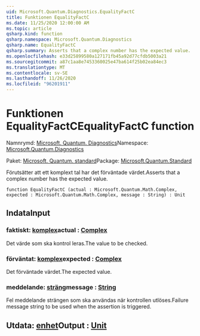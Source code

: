 ```yaml
---
uid: Microsoft.Quantum.Diagnostics.EqualityFactC
title: Funktionen EqualityFactC
ms.date: 11/25/2020 12:00:00 AM
ms.topic: article
qsharp.kind: function
qsharp.namespace: Microsoft.Quantum.Diagnostics
qsharp.name: EqualityFactC
qsharp.summary: Asserts that a complex number has the expected value.
ms.openlocfilehash: e33d25899580a127171fb45a92d77cfdb5003a21
ms.sourcegitcommit: a87c1aa8e7453360025e47ba614f25b02ea84ec3
ms.translationtype: MT
ms.contentlocale: sv-SE
ms.lasthandoff: 11/26/2020
ms.locfileid: "96201911"
---
```

# <a name="equalityfactc-function"></a><span data-ttu-id="4ad99-102">Funktionen EqualityFactC</span><span class="sxs-lookup"><span data-stu-id="4ad99-102">EqualityFactC function</span></span>

<span data-ttu-id="4ad99-103">Namnrymd: [Microsoft. Quantum. Diagnostics](xref:Microsoft.Quantum.Diagnostics)</span><span class="sxs-lookup"><span data-stu-id="4ad99-103">Namespace: [Microsoft.Quantum.Diagnostics](xref:Microsoft.Quantum.Diagnostics)</span></span>

<span data-ttu-id="4ad99-104">Paket: [Microsoft. Quantum. standard](https://nuget.org/packages/Microsoft.Quantum.Standard)</span><span class="sxs-lookup"><span data-stu-id="4ad99-104">Package: [Microsoft.Quantum.Standard](https://nuget.org/packages/Microsoft.Quantum.Standard)</span></span>


<span data-ttu-id="4ad99-105">Förutsätter att ett komplext tal har det förväntade värdet.</span><span class="sxs-lookup"><span data-stu-id="4ad99-105">Asserts that a complex number has the expected value.</span></span>

```qsharp
function EqualityFactC (actual : Microsoft.Quantum.Math.Complex, expected : Microsoft.Quantum.Math.Complex, message : String) : Unit
```


## <a name="input"></a><span data-ttu-id="4ad99-106">Indata</span><span class="sxs-lookup"><span data-stu-id="4ad99-106">Input</span></span>

### <a name="actual--complex"></a><span data-ttu-id="4ad99-107">faktiskt: [komplex](xref:Microsoft.Quantum.Math.Complex)</span><span class="sxs-lookup"><span data-stu-id="4ad99-107">actual : [Complex](xref:Microsoft.Quantum.Math.Complex)</span></span>

<span data-ttu-id="4ad99-108">Det värde som ska kontrol leras.</span><span class="sxs-lookup"><span data-stu-id="4ad99-108">The value to be checked.</span></span>


### <a name="expected--complex"></a><span data-ttu-id="4ad99-109">förväntat: [komplex](xref:Microsoft.Quantum.Math.Complex)</span><span class="sxs-lookup"><span data-stu-id="4ad99-109">expected : [Complex](xref:Microsoft.Quantum.Math.Complex)</span></span>

<span data-ttu-id="4ad99-110">Det förväntade värdet.</span><span class="sxs-lookup"><span data-stu-id="4ad99-110">The expected value.</span></span>


### <a name="message--string"></a><span data-ttu-id="4ad99-111">meddelande: [sträng](xref:microsoft.quantum.lang-ref.string)</span><span class="sxs-lookup"><span data-stu-id="4ad99-111">message : [String](xref:microsoft.quantum.lang-ref.string)</span></span>

<span data-ttu-id="4ad99-112">Fel meddelande strängen som ska användas när kontrollen utlöses.</span><span class="sxs-lookup"><span data-stu-id="4ad99-112">Failure message string to be used when the assertion is triggered.</span></span>



## <a name="output--unit"></a><span data-ttu-id="4ad99-113">Utdata: [enhet](xref:microsoft.quantum.lang-ref.unit)</span><span class="sxs-lookup"><span data-stu-id="4ad99-113">Output : [Unit](xref:microsoft.quantum.lang-ref.unit)</span></span>


